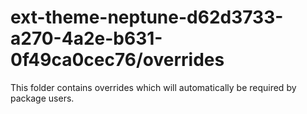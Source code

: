 # ext-theme-neptune-d62d3733-a270-4a2e-b631-0f49ca0cec76/overrides

This folder contains overrides which will automatically be required by package users.
